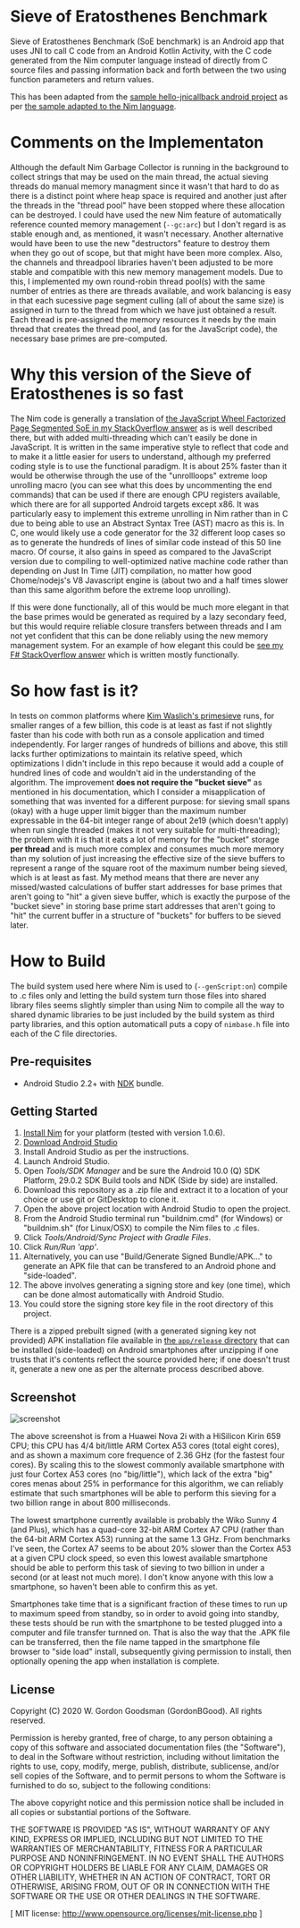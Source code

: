 Sieve of Eratosthenes Benchmark
===============================
Sieve of Eratosthenes Benchmark (SoE benchmark) is an Android app that uses JNI to call C code from an Android Kotlin Activity, with the C code generated from the Nim computer language instead of directly from C source files and passing information back and forth between the two using function parameters and return values.

This has been adapted from the [sample hello-jnicallback android project](https://github.com/android/ndk-samples/tree/master/hello-jnicallback) as per [the sample adapted to the Nim language](https://github.com/GordonBGood/NimHelloJNICallback).

Comments on the Implementaton
=============================
Although the default Nim Garbage Collector is running in the background to collect strings that may be used on the main thread, the actual sieving threads do manual memory managment since it wasn't that hard to do as there is a distinct point where heap space is required and another just after the threads in the "thread pool" have been stopped where these allocation can be destroyed.  I could have used the new Nim feature of automatically reference counted memory management (`--gc:arc`) but I don't regard is as stable enough and, as mentioned, it wasn't necessary.  Another alternative would have been to use the new "destructors" feature to destroy them when they go out of scope, but that might have been more complex.  Also, the channels and threadpool libraries haven't been adjusted to be more stable and compatible with this new memory management models.  Due to this, I implemented my own round-robin thread pool(s) with the same number of entries as there are threads available, and work balancing is easy in that each sucessive page segment culling (all of about the same size) is assigned in turn to the thread from which we have just obtained a result.  Each thread is pre-assigned the memory resources it needs by the main thread that creates the thread pool, and (as for the JavaScript code), the necessary base primes are pre-computed.

Why this version of the Sieve of Eratosthenes is so fast
========================================================
The Nim code is generally a translation of [the JavaScript Wheel Factorized Page Segmented SoE in my StackOverflow answer](https://stackoverflow.com/a/57108107/549617) as is well described there, but with added multi-threading which can't easily be done in JavaScript.  It is written in the same imperative style to reflect that code and to make it a little easier for users to understand, although my preferred coding style is to use the functional paradigm.  It is about 25% faster than it would be otherwise through the use of the "unrollloops" extreme loop unrolling macro (you can see what this does by uncommenting the end commands) that can be used if there are enough CPU registers available, which there are for all supported Android targets except x86.  It was particularly easy to implement this extreme unrolling in Nim rather than in C due to being able to use an Abstract Syntax Tree (AST) macro as this is.  In C, one would likely use a code generator for the 32 different loop cases so as to generate the hundreds of lines of similar code instead of this 50 line macro.  Of course, it also gains in speed as compared to the JavaScript version due to compiling to well-optimized native machine code rather than depending on Just In Time (JIT) compilation, no matter how good Chome/nodejs's V8 Javascript engine is (about two and a half times slower than this same algorithm before the extreme loop unrolling).

If this were done functionally, all of this would be much more elegant in that the base primes would be generated as required by a lazy secondary feed, but this would require reliable closure transfers between threads and I am not yet confident that this can be done reliably using the new memory management system.  For an example of how elegant this could be [see my F# StackOverflow answer](https://stackoverflow.com/a/61057615/549617) which is written mostly functionally.

So how fast is it?
==================
In tests on common platforms where [Kim Waslich's primesieve](https://github.com/kimwalisch/primesieve) runs, for smaller ranges of a few billion, this code is at least as fast if not slightly faster than his code with both run as a console application and timed independently.  For larger ranges of hundreds of billions and above, this still lacks further optimizations to maintain its relative speed, which optimizations I didn't include in this repo because it would add a couple of hundred lines of code and wouldn't aid in the understanding of the algorithm.  The improvement <B>does not require the "bucket sieve"</B> as mentioned in his documentation, which I consider a misapplication of something that was invented for a different purpose:  for sieving small spans (okay) with a huge upper limit bigger than the maximum number expressable in the 64-bit integer range of about 2e19 (which doesn't apply) when run single threaded (makes it not very suitable for multi-threading); the problem with it is that it eats a lot of memory for the "bucket" storage <B>per thread</B> and is much more complex and consumes much more memory than my solution of just increasing the effective size of the sieve buffers to represent a range of the square root of the maximum number being sieved, which is at least as fast.  My method means that there are never any missed/wasted calculations of buffer start addresses for base primes that aren't going to "hit" a given sieve buffer, which is exactly the purpose of the "bucket sieve" in storing base prime start addresses that aren't going to "hit" the current buffer in a structure of "buckets" for buffers to be sieved later.

How to Build
============
The build system used here where Nim is used to (`--genScript:on`) compile to .c files only and letting the build system turn those files into shared library files seems slightly simpler than using Nim to compile all the way to shared dynamic libraries to be just included by the build system as third party libraries, and this option automaticall puts a copy of `nimbase.h` file into each of the C file directories.

Pre-requisites
--------------
- Android Studio 2.2+ with [NDK](https://developer.android.com/ndk/) bundle.

Getting Started
---------------
1. [Install Nim](https://nim-lang.org/install.html) for your platform (tested with version 1.0.6).
1. [Download Android Studio](https://developer.android.com/sdk/index.html)
1. Install Android Studio as per the instructions.
1. Launch Android Studio.
1. Open *Tools/SDK Manager* and be sure the Android 10.0 (Q) SDK Platform, 29.0.2 SDK Build tools and NDK (Side by side) are installed.
1. Download this repository as a .zip file and extract it to a location of your choice or use git or GitDesktop to clone it.
1. Open the above project location with Android Studio to open the project.
1. From the Android Studio terminal run "buildnim.cmd" (for Windows) or "buildnim.sh" (for Linux/OSX) to compile the Nim files to .c files.
1. Click *Tools/Android/Sync Project with Gradle Files*.
1. Click *Run/Run 'app'*.
1. Alternatively, you can use "Build/Generate Signed Bundle/APK..." to generate an APK file that can be transfered to an Android phone and "side-loaded".
1. The above involves generating a signing store and key (one time), which can be done almost automatically with Android Studio.
1. You could store the signing store key file in the root directory of this project.

There is a zipped prebuilt signed (with a generated signing key not provided) APK installation file available in [the `app/release` directory]() that can be installed (side-loaded) on Android smartphones after unzipping if one trusts that it's contents reflect the source provided here; if one doesn't trust it, generate a new one as per the alternate process described above.

Screenshot
----------
![screenshot](screenshot.jpg)

The above screenshot is from a Huawei Nova 2i with a HiSilicon Kirin 659 CPU; this CPU has 4/4 bit/little ARM Cortex A53 cores (total eight cores), and as shown a maximum core frequence of 2.36 GHz (for the fastest four cores).  By scaling this to the slowest commonly available smartphone with just four Cortex A53 cores (no "big/little"), which lack of the extra "big" cores menas about 25% in performance for this algorithm, we can reliably estimate that such smartphones will be able to perform this sieving for a two billion range in about 800 milliseconds.

The lowest smartphone currently available is probably the Wiko Sunny 4 (and Plus), which has a quad-core 32-bit ARM Cortex A7 CPU (rather than the 64-bit ARM Cortex A53) running at the same 1.3 GHz.  From benchmarks I've seen, the Cortex A7 seems to be about 20% slower than the Cortex A53 at a given CPU clock speed, so even this lowest available smartphone should be able to perform this task of sieving to two billion in under a second (or at least not much more).  I don't know anyone with this low a smartphone, so haven't been able to confirm this as yet.

Smartphones take time that is a significant fraction of these times to run up to maximum speed from standby, so in order to avoid going into standby, these tests should be run with the smartphone to be tested plugged into a computer and file transfer turnned on.  That is also the way that the .APK file can be transferred, then the file name tapped in the smartphone file browser to "side load" install, subsequently giving permission to install, then optionally opening the app when installation is complete.

License
-------
Copyright (C) 2020 W. Gordon Goodsman (GordonBGood). All rights reserved.

Permission is hereby granted, free of charge, to any person obtaining a copy
of this software and associated documentation files (the "Software"), to deal
in the Software without restriction, including without limitation the rights
to use, copy, modify, merge, publish, distribute, sublicense, and/or sell
copies of the Software, and to permit persons to whom the Software is
furnished to do so, subject to the following conditions:

The above copyright notice and this permission notice shall be included in
all copies or substantial portions of the Software.

THE SOFTWARE IS PROVIDED "AS IS", WITHOUT WARRANTY OF ANY KIND, EXPRESS OR
IMPLIED, INCLUDING BUT NOT LIMITED TO THE WARRANTIES OF MERCHANTABILITY,
FITNESS FOR A PARTICULAR PURPOSE AND NONINFRINGEMENT. IN NO EVENT SHALL THE
AUTHORS OR COPYRIGHT HOLDERS BE LIABLE FOR ANY CLAIM, DAMAGES OR OTHER
LIABILITY, WHETHER IN AN ACTION OF CONTRACT, TORT OR OTHERWISE, ARISING FROM,
OUT OF OR IN CONNECTION WITH THE SOFTWARE OR THE USE OR OTHER DEALINGS IN
THE SOFTWARE.

[ MIT license: http://www.opensource.org/licenses/mit-license.php ]
